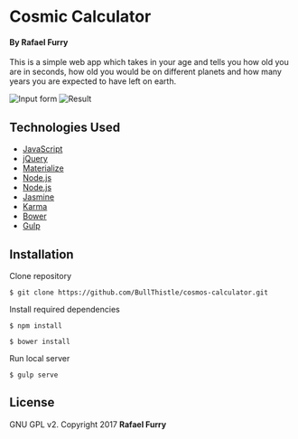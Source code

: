 Cosmic Calculator
======================

#### By Rafael Furry

This is a simple web app which takes in your age and tells you how old you are in seconds, how old you would be on different planets and how many years you are expected to have left on earth.

![Input form](https://user-images.githubusercontent.com/13779974/31590716-f1855fc4-b1c9-11e7-8e1c-c41933cf96f6.png)
![Result](https://user-images.githubusercontent.com/13779974/31590717-f3e33b88-b1c9-11e7-8ce8-b67b3b7b9589.png)

## Technologies Used

* [JavaScript](https://www.javascript.com/)
* [jQuery](https://jquery.com/)
* [Materialize](https://http://materializecss.com/)
* [Node.js](https://nodejs.org/en/)
* [Node.js](https://nodejs.org/en/)
* [Jasmine](https://jasmine.github.io/)
* [Karma](https://karma-runner.github.io/1.0/index.html/)
* [Bower](https://bower.io/)
* [Gulp](https://gulpjs.com/)

Installation
------------

Clone repository
```
$ git clone https://github.com/BullThistle/cosmos-calculator.git
```

Install required dependencies
```
$ npm install
```
```
$ bower install
```

Run local server
```
$ gulp serve
```

License
-------

GNU GPL v2. Copyright 2017 **Rafael Furry**
